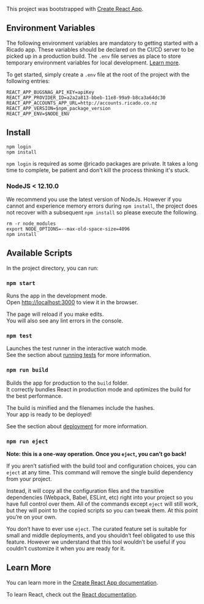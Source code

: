 This project was bootstrapped with [Create React App](https://github.com/facebook/create-react-app).

## Environment Variables

The following environment variables are mandatory to getting started with a Ricado app. These variables should be declared on the CI/CD server to be picked up in a production build. The `.env` file serves as place to store temporary environment variables for local development. [Learn more](https://create-react-app.dev/docs/adding-custom-environment-variables/#adding-development-environment-variables-in-env).

To get started, simply create a `.env` file at the root of the project with the following entries:

```
REACT_APP_BUGSNAG_API_KEY=apiKey
REACT_APP_PROVIDER_ID=a2a2a813-bbeb-11e8-99a9-b8ca3a64dc30
REACT_APP_ACCOUNTS_APP_URL=http://accounts.ricado.co.nz
REACT_APP_VERSION=$npm_package_version
REACT_APP_ENV=$NODE_ENV
```
## Install 

```
npm login
npm install
```

`npm login` is required as some @ricado packages are private. It takes a long time to complete, be patient and don't kill the process thinking it's stuck.

### NodeJS < 12.10.0

We recommend you use the latest version of NodeJs. However if you cannot and experience memory errors during `npm install`, the project does not recover with a subsequent `npm install` so please execute the following.

```
rm -r node_modules
export NODE_OPTIONS=--max-old-space-size=4096
npm install
```

## Available Scripts

In the project directory, you can run:

### `npm start`

Runs the app in the development mode.<br>
Open [http://localhost:3000](http://localhost:3000) to view it in the browser.

The page will reload if you make edits.<br>
You will also see any lint errors in the console.

### `npm test`

Launches the test runner in the interactive watch mode.<br>
See the section about [running tests](https://facebook.github.io/create-react-app/docs/running-tests) for more information.

### `npm run build`

Builds the app for production to the `build` folder.<br>
It correctly bundles React in production mode and optimizes the build for the best performance.

The build is minified and the filenames include the hashes.<br>
Your app is ready to be deployed!

See the section about [deployment](https://facebook.github.io/create-react-app/docs/deployment) for more information.

### `npm run eject`

**Note: this is a one-way operation. Once you `eject`, you can’t go back!**

If you aren’t satisfied with the build tool and configuration choices, you can `eject` at any time. This command will remove the single build dependency from your project.

Instead, it will copy all the configuration files and the transitive dependencies (Webpack, Babel, ESLint, etc) right into your project so you have full control over them. All of the commands except `eject` will still work, but they will point to the copied scripts so you can tweak them. At this point you’re on your own.

You don’t have to ever use `eject`. The curated feature set is suitable for small and middle deployments, and you shouldn’t feel obligated to use this feature. However we understand that this tool wouldn’t be useful if you couldn’t customize it when you are ready for it.

## Learn More

You can learn more in the [Create React App documentation](https://facebook.github.io/create-react-app/docs/getting-started).

To learn React, check out the [React documentation](https://reactjs.org/).